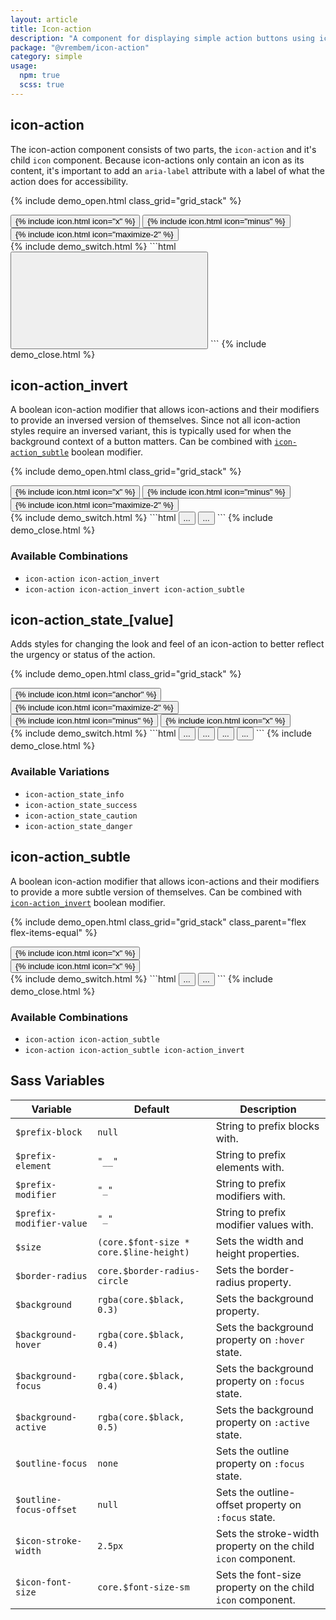 ```yaml
---
layout: article
title: Icon-action
description: "A component for displaying simple action buttons using icons."
package: "@vrembem/icon-action"
category: simple
usage:
  npm: true
  scss: true
---
```


## icon-action

The icon-action component consists of two parts, the `icon-action` and it's child `icon` component. Because icon-actions only contain an icon as its content, it's important to add an `aria-label` attribute with a label of what the action does for accessibility.

{% include demo_open.html class_grid="grid_stack" %}
<div class="level">
  <button class="icon-action" aria-label="Dismiss component">
    {% include icon.html icon="x" %}
  </button>
  <button class="icon-action" aria-label="Minimize component">
    {% include icon.html icon="minus" %}
  </button>
  <button class="icon-action" aria-label="Toggle fullscreen mode">
    {% include icon.html icon="maximize-2" %}
  </button>
</div>
{% include demo_switch.html %}
```html
<button class="icon-action" aria-label="Close button">
  <svg role="img" class="icon">
    <!-- SVG markup or link ID goes here... -->
  </svg>
</button>
```
{% include demo_close.html %}

## icon-action_invert

A boolean icon-action modifier that allows icon-actions and their modifiers to provide an inversed version of themselves. Since not all icon-action styles require an inversed variant, this is typically used for when the background context of a button matters. Can be combined with [`icon-action_subtle`](#icon-action_subtle) boolean modifier.

{% include demo_open.html class_grid="grid_stack" %}
<div class="padding radius background-night">
  <div class="level">
    <button class="icon-action icon-action_invert" aria-label="Dismiss component">
      {% include icon.html icon="x" %}
    </button>
    <button class="icon-action icon-action_invert" aria-label="Minimize component">
      {% include icon.html icon="minus" %}
    </button>
    <button class="icon-action icon-action_invert" aria-label="Toggle fullscreen mode">
      {% include icon.html icon="maximize-2" %}
    </button>
  </div>
</div>
{% include demo_switch.html %}
```html
<button class="icon-action" aria-label="...">...</button>
<button class="icon-action icon-action_invert" aria-label="...">...</button>
```
{% include demo_close.html %}

### Available Combinations

- `icon-action icon-action_invert`
- `icon-action icon-action_invert icon-action_subtle`

## icon-action_state_[value]

Adds styles for changing the look and feel of an icon-action to better reflect the urgency or status of the action.

{% include demo_open.html class_grid="grid_stack" %}
<div class="level">
  <button class="icon-action icon-action_state_info" aria-label="Helpful information">
    {% include icon.html icon="anchor" %}
  </button>
  <button class="icon-action icon-action_state_success" aria-label="Fullscreen">
    {% include icon.html icon="maximize-2" %}
  </button>
  <button class="icon-action icon-action_state_caution" aria-label="Minimize">
    {% include icon.html icon="minus" %}
  </button>
  <button class="icon-action icon-action_state_danger" aria-label="Close">
    {% include icon.html icon="x" %}
  </button>
</div>
{% include demo_switch.html %}
```html
<button class="icon-action icon-action_state_info" aria-label="...">...</button>
<button class="icon-action icon-action_state_success" aria-label="...">...</button>
<button class="icon-action icon-action_state_caution" aria-label="...">...</button>
<button class="icon-action icon-action_state_danger" aria-label="...">...</button>
```
{% include demo_close.html %}

### Available Variations

- `icon-action_state_info`
- `icon-action_state_success`
- `icon-action_state_caution`
- `icon-action_state_danger`

## icon-action_subtle

A boolean icon-action modifier that allows icon-actions and their modifiers to provide a more subtle version of themselves. Can be combined with [`icon-action_invert`](#icon-action_invert) boolean modifier.

{% include demo_open.html class_grid="grid_stack" class_parent="flex flex-items-equal" %}
<div class="padding radius background-white border margin-right-sm">
  <button class="icon-action icon-action_subtle" aria-label="Close button">
    {% include icon.html icon="x" %}
  </button>
</div>
<div class="padding radius background-night margin-left-sm">
  <button class="icon-action icon-action_invert icon-action_subtle" aria-label="Close button">
    {% include icon.html icon="x" %}
  </button>
</div>
{% include demo_switch.html %}
```html
<button class="icon-action icon-action_subtle" aria-label="...">...</button>
<button class="icon-action icon-action_subtle icon-action_invert" aria-label="...">...</button>
```
{% include demo_close.html %}

### Available Combinations

- `icon-action icon-action_subtle`
- `icon-action icon-action_subtle icon-action_invert`

## Sass Variables

<div class="scroll-box">
  <table class="table table_style_bordered table_zebra table_hover table_responsive_lg">
    <thead>
      <tr>
        <th>Variable</th>
        <th>Default</th>
        <th>Description</th>
      </tr>
    </thead>
    <tbody>
      <!-- Prefixes -->
      <tr>
        <td data-mobile-label="Var"><code class="code text-nowrap">$prefix-block</code></td>
        <td data-mobile-label="Default"><code class="code color-secondary text-nowrap">null</code></td>
        <td data-mobile-label="Desc">String to prefix blocks with.</td>
      </tr>
      <tr>
        <td data-mobile-label="Var"><code class="code text-nowrap">$prefix-element</code></td>
        <td data-mobile-label="Default"><code class="code color-secondary text-nowrap">"__"</code></td>
        <td data-mobile-label="Desc">String to prefix elements with.</td>
      </tr>
      <tr>
        <td data-mobile-label="Var"><code class="code text-nowrap">$prefix-modifier</code></td>
        <td data-mobile-label="Default"><code class="code color-secondary text-nowrap">"_"</code></td>
        <td data-mobile-label="Desc">String to prefix modifiers with.</td>
      </tr>
      <tr>
        <td data-mobile-label="Var"><code class="code text-nowrap">$prefix-modifier-value</code></td>
        <td data-mobile-label="Default"><code class="code color-secondary text-nowrap">"_"</code></td>
        <td data-mobile-label="Desc">String to prefix modifier values with.</td>
      </tr>
      <!-- General -->
      <tr>
        <td data-mobile-label="Var"><code class="code text-nowrap">$size</code></td>
        <td data-mobile-label="Default"><code class="code color-secondary">(core.$font-size * core.$line-height)</code></td>
        <td data-mobile-label="Desc">Sets the width and height properties.</td>
      </tr>
      <tr>
        <td data-mobile-label="Var"><code class="code text-nowrap">$border-radius</code></td>
        <td data-mobile-label="Default"><code class="code color-secondary">core.$border-radius-circle</code></td>
        <td data-mobile-label="Desc">Sets the border-radius property.</td>
      </tr>
      <tr>
        <td data-mobile-label="Var"><code class="code text-nowrap">$background</code></td>
        <td data-mobile-label="Default"><code class="code color-secondary">rgba(core.$black, 0.3)</code></td>
        <td data-mobile-label="Desc">Sets the background property.</td>
      </tr>
      <tr>
        <td data-mobile-label="Var"><code class="code text-nowrap">$background-hover</code></td>
        <td data-mobile-label="Default"><code class="code color-secondary">rgba(core.$black, 0.4)</code></td>
        <td data-mobile-label="Desc">Sets the background property on <code class="code">:hover</code> state.</td>
      </tr>
      <tr>
        <td data-mobile-label="Var"><code class="code text-nowrap">$background-focus</code></td>
        <td data-mobile-label="Default"><code class="code color-secondary">rgba(core.$black, 0.4)</code></td>
        <td data-mobile-label="Desc">Sets the background property on <code class="code">:focus</code> state.</td>
      </tr>
      <tr>
        <td data-mobile-label="Var"><code class="code text-nowrap">$background-active</code></td>
        <td data-mobile-label="Default"><code class="code color-secondary">rgba(core.$black, 0.5)</code></td>
        <td data-mobile-label="Desc">Sets the background property on <code class="code">:active</code> state.</td>
      </tr>
      <tr>
        <td data-mobile-label="Var"><code class="code text-nowrap">$outline-focus</code></td>
        <td data-mobile-label="Default"><code class="code color-secondary">none</code></td>
        <td data-mobile-label="Desc">Sets the outline property on <code class="code">:focus</code> state.</td>
      </tr>
      <tr>
        <td data-mobile-label="Var"><code class="code text-nowrap">$outline-focus-offset</code></td>
        <td data-mobile-label="Default"><code class="code color-secondary">null</code></td>
        <td data-mobile-label="Desc">Sets the outline-offset property on <code class="code">:focus</code> state.</td>
      </tr>
      <!-- icon -->
      <tr>
        <td data-mobile-label="Var"><code class="code text-nowrap">$icon-stroke-width</code></td>
        <td data-mobile-label="Default"><code class="code color-secondary">2.5px</code></td>
        <td data-mobile-label="Desc">Sets the stroke-width property on the child <code class="code">icon</code> component.</td>
      </tr>
      <tr>
        <td data-mobile-label="Var"><code class="code text-nowrap">$icon-font-size</code></td>
        <td data-mobile-label="Default"><code class="code color-secondary">core.$font-size-sm</code></td>
        <td data-mobile-label="Desc">Sets the font-size property on the child <code class="code">icon</code> component.</td>
      </tr>
    </tbody>
  </table>
</div>
